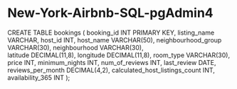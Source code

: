 # New-York-Airbnb-SQL-pgAdmin4

CREATE TABLE bookings (
	booking_id INT PRIMARY KEY,
	listing_name VARCHAR,
	host_id INT,
	host_name VARCHAR(50),
	neighbourhood_group VARCHAR(30),
	neighbourhood VARCHAR(30),	
	latitude DECIMAL(11,8),
	longitude DECIMAL(11,8),
	room_type VARCHAR(30),
	price INT,
	minimum_nights INT,
	num_of_reviews INT,
	last_review DATE,
	reviews_per_month DECIMAL(4,2),
	calculated_host_listings_count INT,
	availability_365 INT
);
